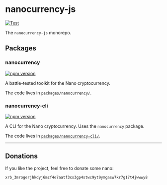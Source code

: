 # nanocurrency-js

[![Test](https://github.com/marvinroger/nanocurrency-js/workflows/Test/badge.svg)](https://github.com/marvinroger/nanocurrency-js/actions?query=branch%3Amaster+workflow%3ATest)

The `nanocurrency-js` monorepo.

## Packages

### nanocurrency

[![npm version](https://img.shields.io/npm/v/nanocurrency.svg)](https://www.npmjs.com/package/nanocurrency)

A battle-tested toolkit for the Nano cryptocurrency.

The code lives in [`packages/nanocurrency/`](packages/nanocurrency/).

### nanocurrency-cli

[![npm version](https://img.shields.io/npm/v/nanocurrency-cli.svg)](https://www.npmjs.com/package/nanocurrency-cli)

A CLI for the Nano cryptocurrency. Uses the `nanocurrency` package.

The code lives in [`packages/nanocurrency-cli/`](packages/nanocurrency-cli/).

---

## Donations

If you like the project, feel free to donate some nano:

`xrb_3mrogerjhkdyj6mzf4e7aatf3xs3gp4stwc9yt9ymgasw7kr7g17t4jwwwy8`
